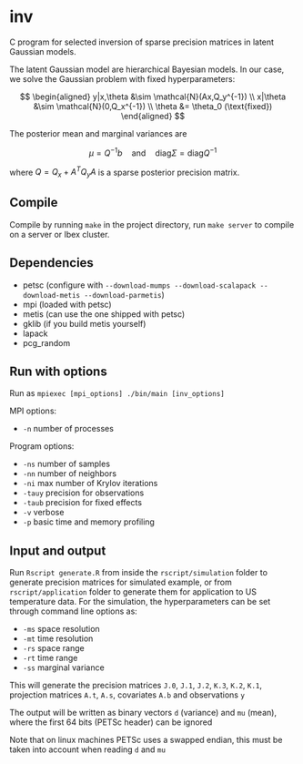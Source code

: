 # inv

C program for selected inversion of sparse precision matrices in latent Gaussian models.

The latent Gaussian model are hierarchical Bayesian models. In our case, we solve the Gaussian problem with fixed hyperparameters:

$$
\begin{aligned}
    y|x,\theta &\sim \mathcal{N}(Ax,Q_y^{-1}) \\
    x|\theta &\sim \mathcal{N}(0,Q_x^{-1}) \\
    \theta &= \theta_0 (\text{fixed})
\end{aligned}
$$

The posterior mean and marginal variances are

$$
    \mu = Q^{-1}b \quad\text{and}\quad \text{diag}\Sigma = \text{diag}Q^{-1}
$$

where $Q=Q_x+A^TQ_yA$ is a sparse posterior precision matrix.


## Compile

Compile by running `make` in the project directory, run `make server` to compile on a server or Ibex cluster.

## Dependencies

* petsc (configure with `--download-mumps --download-scalapack --download-metis --download-parmetis`)
* mpi (loaded with petsc)
* metis (can use the one shipped with petsc)
* gklib (if you build metis yourself)
* lapack
* pcg_random

## Run with options

Run as `mpiexec [mpi_options] ./bin/main [inv_options]`

MPI options:
* `-n` number of processes

Program options:
* `-ns` number of samples
* `-nn` number of neighbors
* `-ni` max number of Krylov iterations
* `-tauy` precision for observations
* `-taub` precision for fixed effects
* `-v` verbose
* `-p` basic time and memory profiling

## Input and output

Run `Rscript generate.R` from inside the `rscript/simulation` folder to generate precision matrices for simulated example, or from `rscript/application` folder to generate them for application to US temperature data. For the simulation, the hyperparameters can be set through command line options as:

* `-ms` space resolution
* `-mt` time resolution
* `-rs` space range
* `-rt` time range
* `-ss` marginal variance

This will generate the precision matrices `J.0`, `J.1`, `J.2`, `K.3`, `K.2`, `K.1`, projection matrices `A.t`, `A.s`, covariates `A.b` and observations `y`

The output will be written as binary vectors `d` (variance) and `mu` (mean), where the first 64 bits (PETSc header) can be ignored

Note that on linux machines PETSc uses a swapped endian, this must be taken into account when reading `d` and `mu`
